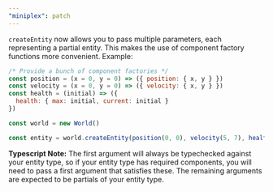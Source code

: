 ```yaml
---
"miniplex": patch
---
```


`createEntity` now allows you to pass multiple parameters, each representing a partial entity. This makes the use of component factory functions more convenient. Example:

```js
/* Provide a bunch of component factories */
const position = (x = 0, y = 0) => ({ position: { x, y } })
const velocity = (x = 0, y = 0) => ({ velocity: { x, y } })
const health = (initial) => ({
  health: { max: initial, current: initial }
})

const world = new World()

const entity = world.createEntity(position(0, 0), velocity(5, 7), health(1000))
```

**Typescript Note:** The first argument will always be typechecked against your entity type, so if your entity type has required components, you will need to pass a first argument that satisfies these. The remaining arguments are expected to be partials of your entity type.
